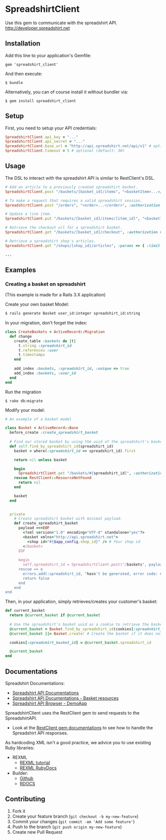 # SpreadshirtClient

Use this gem to communicate with the spreadshirt API.
http://developer.spreadshirt.net

## Installation

Add this line to your application's Gemfile:

```
gem 'spreadshirt_client'
```

And then execute:

```
$ bundle
```

Alternatively, you can of course install it without bundler via:

```
$ gem install spreadshirt_client
```

## Setup

First, you need to setup your API credentials:

```ruby
SpreadshirtClient.api_key = "..."
SpreadshirtClient.api_secret = "..."
SpreadshirtClient.base_url = "http://api.spreadshirt.net/api/v1" # optional
SpreadshirtClient.timeout = 5 # optional (default: 30)
```

## Usage

The DSL to interact with the spreadshirt API is similar
to RestClient's DSL.

```ruby
# Add an article to a previously created spreadshirt basket.
SpreadshirtClient.post "/baskets/[basket_id]/items", "<basketItem>...</basketItem>", :authorization => true

# To make a request that requires a valid spreadshirt session.
SpreadshirtClient.post "/orders", "<order>...</order>", :authorization => true, :session => "..."

# Update a line item.
SpreadshirtClient.put "/baskets/[basket_id]/items/[item_id]", "<basketItem>...</basketItem>", :authorization => true

# Retrieve the checkout url for a spreadshirt basket.
SpreadshirtClient.get "/baskets/[basket_id]/checkout", :authorization => true

# Retrieve a spreadshirt shop's articles.
SpreadshirtClient.get "/shops/[shop_id]/articles", :params => { :limit => 50 }

...
```

## Examples

### Creating a basket on spreadshirt
(This example is made for a Rails 3.X application)

Create your own basket Model:

```bash
$ rails generate Basket user_id:integer spreadshirt_id:string
```

In your migration, don't forget the index:

```ruby
class CreateBaskets < ActiveRecord::Migration
  def change
    create_table :baskets do |t|
      t.string :spreadshirt_id
      t.references :user
      t.timestamps
    end
    
    add_index :baskets, :spreadshirt_id, :unique => true
    add_index :baskets, :user_id
  end
end

```

Run the migration

```
$ rake db:migrate
```

Modify your model: 

```ruby
# An example of a basket model

class Basket < ActiveRecord::Base
  before_create :create_spreadshirt_basket
  
  # Find our stored basket by using the uuid of the spreadshirt's basket
  def self.find_by_spreadshirt_id(spreadshirt_id)
    basket = where(:spreadshirt_id => spreadshirt_id).first

    return nil unless basket

    begin
      SpreadshirtClient.get "/baskets/#{spreadshirt_id}", :authorization => true
    rescue RestClient::ResourceNotFound
      return nil
    end

    basket
  end

  
  private
    # Create spreadshirt basket with minimal payload.
    def create_spreadshirt_basket
      payload =<<EOF
        <?xml version="1.0" encoding="UTF-8" standalone="yes"?>
        <basket xmlns="http://api.spreadshirt.net">
          <shop id="#{$app_config.shop_id}" /> # Your shop id
        </basket>
      EOF
      
      begin
        self.spreadshirt_id = SpreadshirtClient.post("/baskets", payload, :authorization => true).headers[:location].split("/").last
      rescue => e
        errors.add(:spreadshirt_id, "hasn't be generated, error code: #{e.response}")
        return false
      end
    end
end
```

Then, in your application, simply retrieves/creates your customer's basket: 

```ruby
def current_basket
  return @current_basket if @current_basket
  
  # Use the spreadshirt's basket uuid as a cookie to retrieve the basket
  @current_basket = Basket.find_by_spreadshirt_id(cookies[:spreadshirt_basket_id])
  @current_basket ||= Basket.create! # Create the basket if it does not exist

  cookies[:spreadshirt_basket_id] = @current_basket.spreadshirt_id

  @current_basket
end
```


## Documentations
Spreadshirt Documentations: 
- [Spreadshirt API Documentations](http://developer.spreadshirt.net/display/API/API)
- [Spreadshirt API Documentations - Basket resources](http://developer.spreadshirt.net/display/API/Basket+Resources)
- [Spreadshirt API Browser - DemoApp](http://demoapp.spreadshirt.net/apibrowser/)

SpreadshirtClient uses the RestClient gem to send requests to the SpreadshirtAPI. 
- Look at the [RestClient gem documentations](https://github.com/rest-client/rest-client) to see how to handle the Spreadshirt API responses.

As hardcoding XML isn't a good practice, we advice you to use existing Ruby libraries: 
- REXML
  - [REXML tutorial](http://www.germane-software.com/software/rexml/docs/tutorial.html)
  - [REXML RubyDocs](http://ruby-doc.org/stdlib-2.0/libdoc/rexml/rdoc/REXML.html)
- Builder:
  - [Github](https://github.com/jimweirich/builder)
  - [RDOCS](http://builder.rubyforge.org/)

## Contributing

1. Fork it
2. Create your feature branch (`git checkout -b my-new-feature`)
3. Commit your changes (`git commit -am 'Add some feature'`)
4. Push to the branch (`git push origin my-new-feature`)
5. Create new Pull Request


